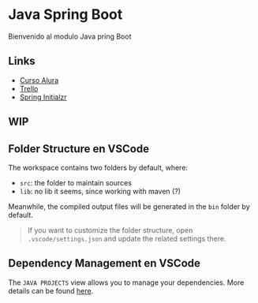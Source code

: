 # Java Spring Boot

Bienvenido al modulo Java pring Boot

## Links

- [Curso Alura](https://app.aluracursos.com/course/java-trabajando-lambdas-streams-spring-framework)
- [Trello](https://trello.com/b/A1ieTFLO/formacion-java-spring)
- [Spring Initialzr](https://start.spring.io/)

## WIP

## Folder Structure en VSCode

The workspace contains two folders by default, where:

- `src`: the folder to maintain sources
- `lib`: no lib it seems, since working with maven (?)

Meanwhile, the compiled output files will be generated in the `bin` folder by default.

> If you want to customize the folder structure, open `.vscode/settings.json` and update the related settings there.

## Dependency Management en VSCode

The `JAVA PROJECTS` view allows you to manage your dependencies. More details can be found [here](https://github.com/microsoft/vscode-java-dependency#manage-dependencies).
